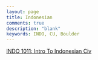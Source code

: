 ```yaml
---
layout: page
title: Indonesian
comments: true
description: "blank"
keywords: INDO, CU, Boulder
---
```

<body>
<div><a href="../../courses/INDO-1011">INDO 1011: Intro To Indonesian Civ</a></div>
</body>